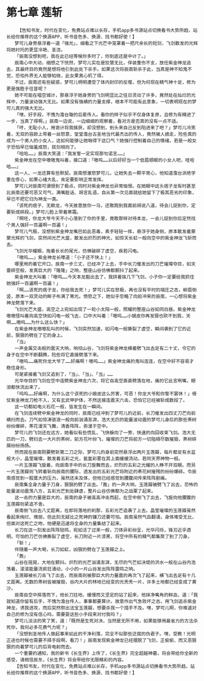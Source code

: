 # 第七章 莲斩
        【告知书友，时代在变化，免费站点难以长存，手机app多书源站点切换看书大势所趋，站长给你推荐的这个换源APP，听书音色多、换源、找书都好使！】
       梦可儿身旁悬浮着一道「强光」，细看之下光芒中笼罩着一把尺余长的短剑，飞剑散发的光辉将她衬托的更显冷艳、圣洁。
       「辰南没想到吧，我在此已经等候你多时了，你到底还是中计了。」
       辰南心中大动，细想之下恍然，梦可儿实在是狡慧无比，佯装重伤不支，放任紫金神龙逃去，其最终目的竟然是想将他引到此处下杀手。如果这次将辰南斩杀于此，当真是神不知鬼不觉，恐怕外界无人能够知晓，此女果真心机了得。
       不过，辰南还有些疑惑，梦可儿明明遭受了体内封印的反噬，但为何现在精气神十足，修为更是强胜于往昔呢？
       她不可能在唱空城计，那悬浮于她身旁的飞剑明显比之往日灵动了许多，竟然处在灿烂的光辉中，力量波动强大无比。如果没有强横的力量支撑，根本不可能有此景象，一切表明现在的梦可儿真的强大无比。
       「嘿，好手段，不愧为澹台璇的后辈传人。看你的样子似乎不仅身体复原，且修为有精进了一步，当真了得啊。」辰南一边说，一边细细的观察着，看对方是否真的没有一点不适。
       「哼，无耻小人，用诡计将我擒获，却没想到，到头来自己反到陷进来了吧？」梦可儿冷笑着，无双的容颜上带着一丝怒意，堂堂澹台古圣地当代最杰出的传人，竟然被人掳走，险些真的成为一个男人的小女人，这如何能够让她咽得下这口气？她强行控制着自己的情绪，若是一般女子恐怕早已恼羞成怒，拔剑相向了。
       「哈哈……」辰南大笑道：「我发誓一定实现那句诺言……」
       紫金神龙在空中嗷嗷鬼叫着，接口道：「嗷呜……以后好好当一个低眉顺眼的小女人吧，哇哈哈……」
       这一人、一龙还算有些默契。辰南想激怒梦可儿，让她失去一颗平常心，他知道澹台派绝学重在俢心，如果心绪大乱，肯定要影响正常发挥。
       梦可儿对辰南可谓恨到了极点，同时对紫金神龙也异常恼恨。在她眼中这头痞子龙有时甚至比辰南还要可恶又可气，满嘴脏话、胡言乱语，自从第一次见面就给她留下了极其恶劣的印象，早已不把它归为神龙一类。
       「该死的痞子、无赖龙，今天故意放你一马，还敢跑到我面前胡说八道，待会儿捉到你，定要斩成碎段。」梦可儿脸上带着寒霜。
       「啊呸，你龙大爷今天不小心落到了你的手里，竟敢那样对待本龙，一会儿捉到你后定然找个男人强奸一百遍啊一百遍！」
       梦可儿气极，没想到紫金神龙嘴巴如此恶毒，素手轻轻一挥，悬浮于她身侧，原本散发着蒙蒙光辉的飞剑，突然间光芒大盛，散发出炽烈的神光，如惊天长虹一般向空中的紫金神龙飞斩而去。
       飞剑光华耀眼，拖着长长的尾光，仿佛破碎了虚空，疾若闪电。
       「嗷呜……」紫金神龙长嚎道：「小子还不快上！」
       哪里用的着它开口，辰南一步三丈，已经冲了上去，手中长刀催发出的刀芒璀璨夺目，如天雷碎空般，发真巨大的「隆隆」之响，整座山谷仿佛都颤抖了起来。
       紫金神龙大叫着：「嗷呜……今天本龙豁出去了，我拼着挨几下飞剑，小子你一定要给我抓住她强奸一百遍啊一百遍！」
       「啊……该死的痞子龙，你给我去死！」梦可儿实在怒极，再也没有平时的端庄之态，柳眉倒竖，原本一双灵动的眸子布满了寒光。愤怒之下，她似乎忽略了向前冲来的辰南，一心想将紫金神龙劈落下来。
       飞剑光芒大盛，高空之上宛如出现了一轮小太阳一般，照耀的整座山谷如同白昼。紫金神龙嗷嗷怪叫着向高空快如闪电一般飞去，口中大叫着：「嗷呜……小娘皮你再发狠也砍不到我，天啊……嗷呜……为什么这么快？」
       在紫金神龙嗷嗷乱叫的时候，飞剑突然加速，如闪电一般撕裂了虚空，瞬间袭到了它的近前，狠狠的劈在了它的身上。
       「当」
       一声金属交击般的震天大响，响彻山谷，飞剑将紫金神龙横着劈飞出去足有二十丈，令它的身子在空中不断翻腾，险些将它直接劈落下来。
       「嗷呜……痛死你龙大爷了……好痛啊！嗷呜……」紫金神龙痛的鬼叫连连，在空中好不容易才稳住身形。
       可是紧接着飞剑又追到了，「当」、「当」、「当」……
       光华夺目的飞剑在空中连劈紫金神龙六次，将它自高空直直劈落在地，痛的它此言咧嘴，眼泪都快流出来了。
       「呜呜……好痛啊，为什么这个该死的小娘皮这么厉害，可恶！你龙大爷和你誓不罢休！」倚仗紫金神龙刀枪不入，又有玄武甲护体，不然这接连震天六击，恐怕它已经被斩成数段了。
       这一切都如电火石花一般，皆发生在一瞬间。
       在飞剑连续劈中紫金神龙的同时，辰南已经冲到了梦可儿的近前，长刀催发出四丈刀芒向前横扫而去。刀气如惊涛骇浪一般向前汹涌澎湃，浩大无匹的能量波动震的梦可儿身后的那些茶树纷纷爆碎，茶花漫天飞舞，清香阵阵，弥漫于空中。
       梦可儿的飞剑还在远方，她看似有些慌乱，飞快躲向了一旁，快速的向回收束飞剑。浩大无匹的一刀，劈扫去一大片的茶树，前方花叶纷飞，璀璨的刀芒将前方一切阻碍尽数摧毁，茶树碎屑纷纷扬扬。
       然而就在辰南刚要劈斩第二刀之际，梦可儿的身前突然悬浮出两片玉莲瓣，每片都足有水盆般大小，晶莹璀璨，散发着五彩之光，氤氲彩雾在其上面缓缓流动，若同天界神物一般。
       一片玉莲瓣飞旋着，向辰南手中的长刀旋舞而去，炽烈的五彩之光耀的人睁不开双眼。而另一片玉莲瓣则飞转着斩向辰南的腰际，透发出的五彩光芒将附近的茶花树摧残的纷纷爆碎。令辰南感觉到一股莫大的压力，虽然还未及体，但他已经感觉到腰腹间传来阵阵剧痛。
       辰南集全身力量于刀身，狠狠的劈了出去。「轰」的一声大响，玉莲瓣被劈飞了出去，恐怖的能量波动震荡八方，五彩光芒到处肆虐，整片山谷仿佛都为之战栗了起来。
       这一击的力量是巨大的，辰南的身子被高高冲击而起，在空中倒飞了出去，飞旋向他腰腹的玉莲瓣则紧追不舍。
       辰南倒飞出去八丈距离，在即将落地的刹那，五彩光芒追袭了上去。晶莹璀璨的玉莲瓣虽然看起来绚烂、瑰丽，但此刻无疑比之死神的镰刀还要可怕。辰南虽然气血翻涌，身体难受无比，但面对这死亡之吻，他硬是迅速将全身的力量集结了起来。
       长刀在这一刻发出阵阵轻鸣，宛如活了过来一般，刀体异彩纷呈，光华闪烁，锋刃近乎透明。可怕的刀芒仿佛撕裂了虚空，长刀附近一片漆黑，将空中所有的精气都集聚了到了刀身。
       「斩！」
       伴随着一声大喝，长刀如虹，凶狠的劈在了玉莲瓣之上。
       「轰」
       山谷在摇晃，大地在颤抖。炽烈的光芒汹涌澎湃，无尽的气芒如决堤的洪水一般在山谷内浩荡着，滚滚能量流疯狂涌动，小小的一片山谷发出阵阵雷鸣之响。
       玉莲瓣被长刀击飞了出去，而辰南则被那巨大的力量震的再次飞了起来，横飞出去足有十几丈距离。无数的茶树皆被摧毁，谷内大片的林地已经变的光秃秃一片，许多土地都已经变成了黄沙。
       辰南自空中摔落而下，他长刀拄地，缓慢而又坚定的站了起来，他抹净嘴角的鲜血，道：「我就知道你留有后手，不愧为澹台传人，事事都要算计。故意作出气急败坏之态，用飞剑追杀紫金神龙，诱我进攻，而后突然祭出法宝玉莲瓣，想要杀我一个措手不及。嘿，梦可儿啊，你难道对自己的修为没有信心吗，需要耍这些小手段来对付我吗？」
       梦可儿淡淡的笑了笑，道：「既然是生死对决，当然是无所不用，如果能够用最省力的方法杀死你，我何必多花费气力呢？」
       「没想到圣地传人做起事来如此的干净利落，完全不似那些迂腐的伪君子。嘿，受教！光明正途也时候也需要不择手段啊，看刀！」辰南发现紫金神龙已经摆脱了飞剑，正偷偷、而又恶狠狠的向着梦可儿的后背电射而去。
       一个重要的通知，我的新书《长生界》上传了，《长生界》完全超越神墓，将会带给你全新的感受，请相信辰东，《长生界》将会带给你无限精彩的内容。
       【告知书友，时代在变化，免费站点难以长存，手机app多书源站点切换看书大势所趋，站长给你推荐的这个换源APP，听书音色多、换源、找书都好使！】